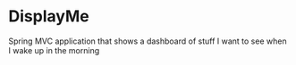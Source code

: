 # DisplayMe
Spring MVC application that shows a dashboard of stuff I want to see when I wake up in the morning
